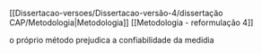 [[Dissertacao-versoes/Dissertacao-versão-4/dissertação CAP/Metodologia|Metodologia]]
[[Metodologia - reformulação 4]]

o próprio método prejudica a confiabilidade da medidia
